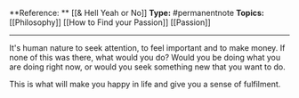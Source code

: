 **Reference: ** [[& Hell Yeah or No]]
**Type:** #permanentnote 
**Topics:** [[Philosophy]] [[How to Find your Passion]] [[Passion]]

----
It's human nature to seek attention, to feel important and to make money. If none of this was there, what would you do?
Would you be doing what you are doing right now, or would you seek something new that you want to do.

This is what will make you happy in life and give you a sense of fulfilment.